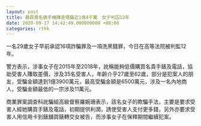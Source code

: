 ```yaml
---
layout: post
title: 藉買賣名錶手機賺差價騙近1億4千萬　女子判囚12年
date: 2020-09-17 14:42:49.000000000 +08:00
categories: rthk
---
```


一名29歲女子早前承認16項詐騙罪及一項洗黑錢罪，今日在高等法院被判監12年。

警方表示，涉事女子在2015年至2018年，訛稱能夠低價購買名貴手錶及電話，協助受害人賺取差價，涉及35名受害人，年齡介乎27歲至62歲，部分是犯案人的朋友，受騙金額達到1億3900萬元，最高受騙金額是6500萬元，涉及一名內地商人，受騙金額最低的一宗涉及11萬元。

商業罪案調查科訛騙組高級督察羅婉珊表示，該名女子的欺騙手法，主要是要求受害人經她購買手錶及電話，初期提供利潤，誘使受害人支付更多錢，另外亦要求受害人用信用卡到錶舖買錶轉交女被告，而涉事女子在保釋期間繼續犯案。
